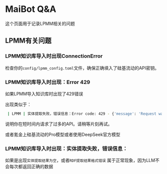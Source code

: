 # MaiBot Q&A

这个页面用于记录LPMM相关的问题

## LPMM有关问题

### LPMM知识库导入时出现ConnectionError

检查你的`config/lpmm_config.toml`文件，确保正确填入了硅基流动的API密钥。

### LPMM知识库导入时出现：Error 429 

如果LPMM导入知识库时出现了429错误

出现类似于：
```bash
 | LPMM | 实体提取失败，错误信息：Error code: 429 - {'message': 'Request was rejected due to rate limiting. Details: TPM limit reached.', 'data': None}
```
说明你在短时间内请求了过多的API。请稍等片刻再试。

或者氪金上硅基流动的Pro模型或者使用DeepSeek官方模型

### LPMM知识库导入时出现：实体提取失败，错误信息：

如果是出现`实体提取结果为空`，或者`RDF提取结果格式错误`
属于正常现象，因为LLM不会每次都返回正确的数据
